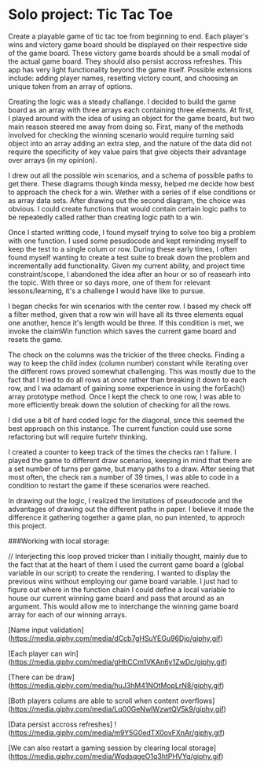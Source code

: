 # Solo project: Tic Tac Toe

Create a playable game of tic tac toe from beginning to end. Each player's wins and victory game board should be displayed on their respective side of the game board. These victory game boards should be a small modal of the actual game board. They should also persist accross refreshes. 
This app has very light functionality beyond the game itself. Possible extensions include: adding player names, resetting victory count, and choosing an unique token from an array of options.  


Creating the logic was a steady challange. I decided to build the game board as an array with three arrays each containing three elements. At first, I played around with the idea of using an object for the game board, but two main reason steered me away from doing so. First, many of the methods involved for checking the winning scenario would require turning said object into an array adding an extra step, and the nature of the data did not require the specificity of key value pairs that give objects their advantage over arrays (in my opinion).  

I drew out all the possible win scenarios, and a schema of possible paths to get there. These diagrams though kinda messy, helped me decide how best to approach the check for a win. Wether with a series of if else conditions or as array data sets. After drawing out the second diagram, the choice was obvious. I could create functions that would contain certain logic paths to be repeatedly called rather than creating logic path to a win.
  
Once I started writting code, I found myself trying to solve too big a problem with one function. I used some pesudocode and kept reminding myself to keep the test to a single colum or row. During these early times, I often found myself wanting to create a test suite to break down the problem and incrementally add functionality. Given my current ability, and project time constraint/scope, I abandoned the idea after an hour or so of reasearh into the topic. With three or so days more, one of them for relevant lessons/learning, it's a challenge I would have like to pursue. 

I began checks for win scenarios with the center row. I based my check off a filter method, given that a row win will have all its three elements equal one another, hence it's length would be three. If this condition is met, we invoke the claimWin function which saves the current game board and resets the game. 

The check on the columns was the trickier of the three checks. Finding a way to keep the child index (column number) constant while iterating over the different rows proved somewhat challenging. This was mostly due to the fact that I tried to do all rows at once rather than breaking it down to each row, and I wa adamant of gaining some experience in using the forEach() array prototype method. Once I kept the check to one row, I was able to more efficiently break down the solution of checking for all the rows. 

I did use a bit of hard coded logic for the diagonal, since this seemed the best approach on this instance. The current function could use some refactoring but will require furtehr thinking. 

I created a counter to keep track of the times the checks ran t failure. I played the game to different draw scenarios, keeping in mind that there are a set number of turns per game, but many paths to a draw. After seeing that most often, the check ran a number of 39 times, I was able to code in a condition to restart the game if these scenarios were reached. 

In drawing out the logic, I realized the limitations of pseudocode and the advantages of drawing out the different paths in paper. I believe it made the difference it gathering together a game plan, no pun intented, to approch this project. 

###Working with local storage:

// Interjecting this loop proved tricker than I initially thought, mainly due to the fact that at the heart of them I used the current game board a (global variable in our script) to create the rendering. I wanted to display the previous wins without employing our game board variable. I just had to figure out where in the function chain I could define a local variable to house our current winning game board and pass that around as an argument. This would allow me to interchange the winning game board array for each of our winning arrays.  

[Name input validation] (https://media.giphy.com/media/dCcb7gHSuYEGu96Djo/giphy.gif)

[Each player can win] (https://media.giphy.com/media/gHhCCm1VKAn6y1ZwDc/giphy.gif)

[There can be draw] (https://media.giphy.com/media/huJ3hM41NOtMopLrN8/giphy.gif)

[Both players colums are able to scroll when content overflows] (https://media.giphy.com/media/Lq00GeNwIWzwtQV5k9/giphy.gif)

[Data persist accross refreshes] !(https://media.giphy.com/media/m9Y5G0edTX0ovFXnAr/giphy.gif)

[We can also restart a gaming session by clearing local storage] (https://media.giphy.com/media/WqdsqgeO1q3htPHVYq/giphy.gif)


